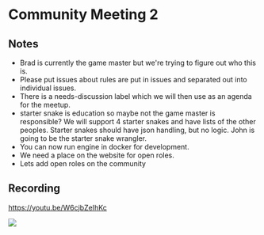 Community Meeting 2
===

Notes
---

- Brad is currently the game master but we're trying to figure out who this is.
- Please put issues about rules are put in issues and separated out into individual issues.
- There is a needs-discussion label which we will then use as an agenda for the meetup.
- starter snake is education so maybe not the game master is responsible?
  We will support 4 starter snakes and have lists of the other peoples.
  Starter snakes should have json handling, but no logic.
  John is going to be the starter snake wrangler.
- You can now run engine in docker for development.
- We need a place on the website for open roles.
- Lets add open roles on the community


Recording
---

https://youtu.be/W6cjbZeIhKc

<a href="https://www.youtube.com/watch?v=W6cjbZeIhKc"><img src="https://img.youtube.com/vi/W6cjbZeIhKc/0.jpg"></a>
